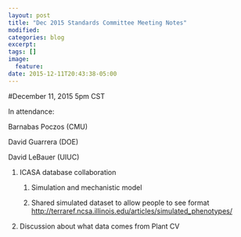 ```yaml
---
layout: post
title: "Dec 2015 Standards Committee Meeting Notes"
modified:
categories: blog
excerpt:
tags: []
image:
  feature:
date: 2015-12-11T20:43:38-05:00
---
```

#December 11, 2015 5pm CST

In attendance:

Barnabas Poczos (CMU)

David Guarrera (DOE)

David LeBauer (UIUC)

1.  ICASA database collaboration

    1.  Simulation and mechanistic model

    2.  Shared simulated dataset to allow people to see format <http://terraref.ncsa.illinois.edu/articles/simulated_phenotypes/>

2.  Discussion about what data comes from Plant CV
